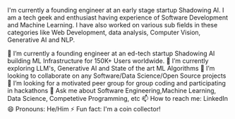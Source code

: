 I'm currently a founding engineer at an early stage startup Shadowing AI. I am a tech geek and enthusiast having experience of Software Development and Machine Learning. I have also worked on various sub fields in these categories like Web Development, data analysis, Computer Vision, Generative AI and NLP.

🔭 I’m currently a founding engineer at an ed-tech startup Shadowing AI building ML Infrastructure for 150K+ Users worldwide.
🌱 I’m currently exploring LLM's, Generative AI and State of the art ML Algorithms
👯 I’m looking to collaborate on any Software/Data Science/Open Source projects
🤔 I’m looking for a motivated peer group for group coding and participating in hackathons
💬 Ask me about Software Engineering,Machine Learning, Data Science, Competetive Programming, etc
📫 How to reach me: LinkedIn
😄 Pronouns: He/Him
⚡ Fun fact: I'm a coin collector!
